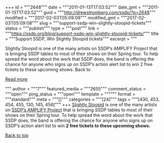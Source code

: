 +++
id = """2648"""
date = """2011-01-13T17:03:52"""
date_gmt = """2011-01-13T17:03:52"""
guid = """http://drewstromberg.com/ssdp/?p=2648"""
modified = """2017-02-03T05:09:08"""
modified_gmt = """2017-02-03T05:09:08"""
slug = """support-ssdp-win-slightly-stoopid-tickets"""
status = """publish"""
type = """post"""
link = """https://ssdp.org/blog/support-ssdp-win-slightly-stoopid-tickets/"""
title = """Support SSDP, Win Slightly Stoopid tickets"""
excerpt = """<p>Slightly Stoopid is one of the many artists on SSDP&#8217;s AMPLIFY Project that is bringing SSDP tables to most of their shows on their Spring tour. To help spread the word about the work that SSDP does, the band is offering the chance for anyone who signs up on SSDP&#8217;s action alert list to win 2 free tickets to these upcoming shows. Back to</p>
<div class="h10"></div>
<p><a class="more-link2 flat" href="https://ssdp.org/blog/support-ssdp-win-slightly-stoopid-tickets/">Read more</a></p>
"""
author = """7"""
featured_media = """2655"""
comment_status = """open"""
ping_status = """open"""
template = """"""
format = """standard"""
meta = """[]"""
categories = """[24]"""
tags = """[430, 453, 454, 455, 130, 145, 456]"""
+++
<a href="http://slightlystoopid.com/">Slightly Stoopid</a> is one of the many artists on <a href="http://ssdp.org/amplify">SSDP&#8217;s AMPLIFY Project</a> that is bringing SSDP tables to most of their shows on their Spring tour. To help spread the word about the work that SSDP does, the band is offering the chance for anyone who signs up on SSDP&#8217;s action alert list to win <strong>2 free tickets to these upcoming shows.</strong>

<a title="Back to Top" href="http://ssdp.org/news/blog/support-ssdp-win-slightly-stoopid-tickets#top">Back to top</a>
